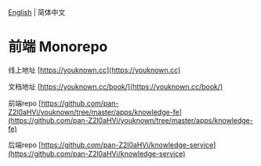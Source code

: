 [English](./README.EN.md) | 简体中文

# 前端 Monorepo

线上地址 [https://youknown.cc](https://youknown.cc)

文档地址 [https://youknown.cc/book/](https://youknown.cc/book/)

前端repo [https://github.com/pan-Z2l0aHVi/youknown/tree/master/apps/knowledge-fe](https://github.com/pan-Z2l0aHVi/youknown/tree/master/apps/knowledge-fe)

后端repo [https://github.com/pan-Z2l0aHVi/knowledge-service](https://github.com/pan-Z2l0aHVi/knowledge-service)